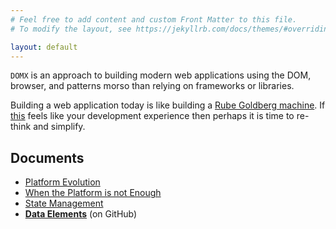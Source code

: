 ```yaml
---
# Feel free to add content and custom Front Matter to this file.
# To modify the layout, see https://jekyllrb.com/docs/themes/#overriding-theme-defaults

layout: default
---
```

<link rel="icon" type="image/svg+xml" href="assets/domx-logo.svg" />

`DOMX` is an approach to building modern web applications using the DOM, browser,
and patterns morso than relying on frameworks or libraries.

Building a web application today is like building a [Rube Goldberg machine](https://en.wikipedia.org/wiki/Rube_Goldberg_machine). If [this](https://www.youtube.com/watch?v=qybUFnY7Y8w) feels like
your development experience then perhaps it is time to re-think and simplify.


## Documents
- [Platform Evolution](/platform-evolution)
- [When the Platform is not Enough](/platform-evolution-2)
- [State Management](/state-management)
- **[Data Elements](/data-elements)** (on GitHub)
